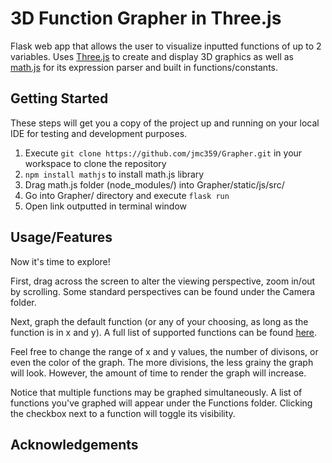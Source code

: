 # 3D Function Grapher in Three.js

Flask web app that allows the user to visualize inputted functions of up to 2 variables. Uses [Three.js](https://threejs.org/)
to create and display 3D graphics as well as [math.js](http://mathjs.org/) for its expression parser and built in
functions/constants.

## Getting Started

These steps will get you a copy of the project up and running on your local IDE for testing and development purposes.

1. Execute `git clone https://github.com/jmc359/Grapher.git` in your workspace to clone the repository
2. `npm install mathjs` to install math.js library
3. Drag math.js folder (node_modules/) into Grapher/static/js/src/
4. Go into Grapher/ directory and execute `flask run`
5. Open link outputted in terminal window

## Usage/Features

Now it's time to explore!

First, drag across the screen to alter the viewing perspective, zoom in/out by scrolling. Some standard perspectives can be found
under the Camera folder.

Next, graph the default function (or any of your choosing, as long as the function is in x and y). A full list of supported
functions can be found [here](http://mathjs.org/docs/reference/functions.html).

Feel free to change the range of x and y values, the number of divisons, or even the color of the graph.
The more divisions, the less grainy the graph will look. However, the amount of time to render the graph will increase.

Notice that multiple functions may be graphed simultaneously. A list of functions you've graphed will appear under the Functions
folder. Clicking the checkbox next to a function will toggle its visibility.

## Acknowledgements



